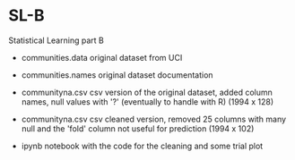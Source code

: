 # SL-B
Statistical Learning part B


 - communities.data original dataset from UCI

 - communities.names original dataset documentation

 - communityna.csv csv version of the original dataset, added column names, null values with '?' (eventually to handle with R) (1994 x 128)

 - communityna.csv csv cleaned version, removed 25 columns with many null and the 'fold' column not useful for prediction (1994 x 102)

 - ipynb notebook with the code for the cleaning and some trial plot
